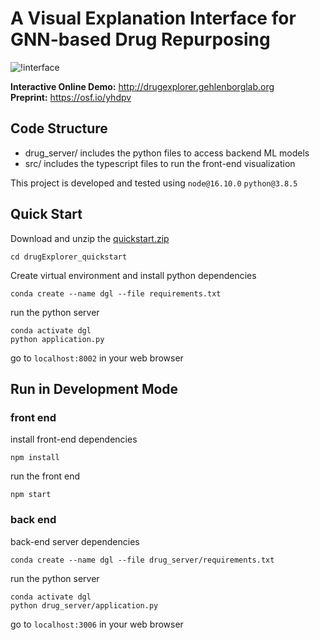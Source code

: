 # A Visual Explanation Interface for GNN-based Drug Repurposing
![!interface](https://github.com/wangqianwen0418/Drug_Explorer/blob/master/imgs/interface.jpg)

**Interactive Online Demo:** <http://drugexplorer.gehlenborglab.org>  
**Preprint:** <https://osf.io/yhdpv>

## Code Structure
- drug_server/ includes the python files to access backend ML models
- src/ includes the typescript files to run the front-end visualization

This project is developed and tested using `node@16.10.0` `python@3.8.5`

## Quick Start

Download and unzip the [quickstart.zip](https://github.com/wangqianwen0418/Drug_Explorer/raw/master/drugExplorer_quickstart.zip)

```
cd drugExplorer_quickstart
```

Create virtual environment and install python dependencies
```
conda create --name dgl --file requirements.txt
```

run the python server
```
conda activate dgl
python application.py
```

go to `localhost:8002` in your web browser

## Run in Development Mode

### front end

install front-end dependencies
```
npm install
```

run the front end
```
npm start
```

### back end
back-end server dependencies
```
conda create --name dgl --file drug_server/requirements.txt
```

run the python server
```
conda activate dgl
python drug_server/application.py
```

go to `localhost:3006` in your web browser
